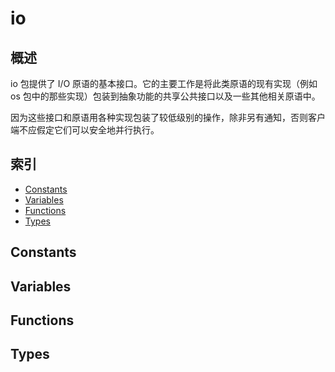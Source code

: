 
# io

## 概述

io 包提供了 I/O 原语的基本接口。它的主要工作是将此类原语的现有实现（例如 os 包中的那些实现）包装到抽象功能的共享公共接口以及一些其他相关原语中。

因为这些接口和原语用各种实现包装了较低级别的操作，除非另有通知，否则客户端不应假定它们可以安全地并行执行。

## 索引

- [Constants](#constants)
- [Variables](#variables)
- [Functions](#functions)
- [Types](#types)

## Constants

## Variables

## Functions

## Types
